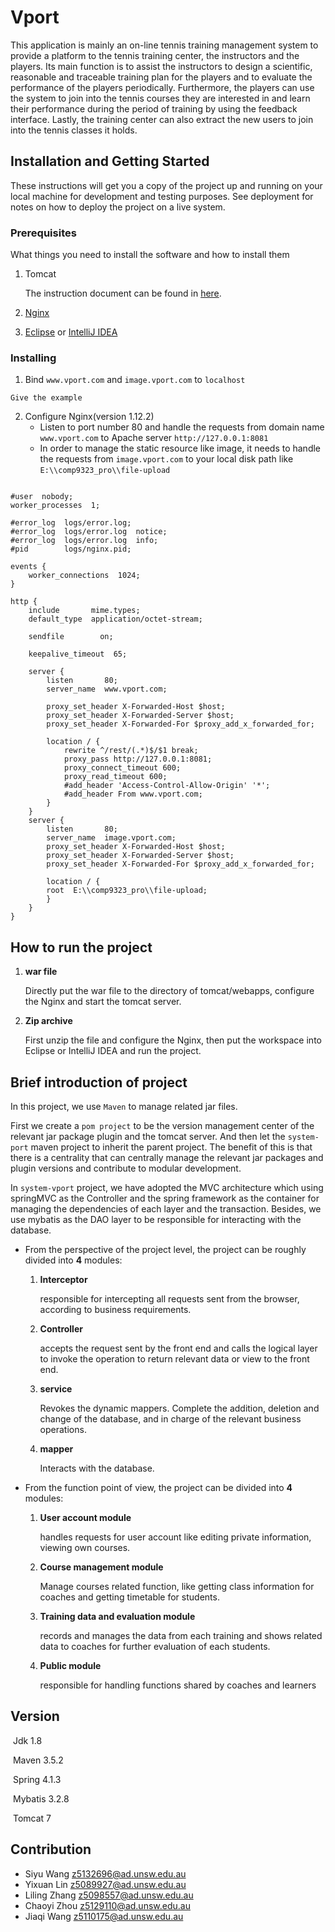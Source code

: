 # Vport

This application is mainly an on-line tennis training management system to provide a platform to the tennis training center, the instructors and the players. Its main function is to assist the instructors to design a scientific, reasonable and traceable training plan for the players and to evaluate the performance of the players periodically.
Furthermore, the players can use the system to join into the tennis courses they are interested in and learn their performance during the period of training by using the feedback interface. Lastly, the training center can also extract the new users to join into the tennis classes it holds.

## Installation and Getting Started

These instructions will get you a copy of the project up and running on your local machine for development and testing purposes. See deployment for notes on how to deploy the project on a live system.

### Prerequisites

What things you need to install the software and how to install them

1. Tomcat

   The instruction document can be found in [here](https://tomcat.apache.org/download-70.cgi).

2. [Nginx](https://www.nginx.com/)

3. [Eclipse](https://www.eclipse.org/) or [IntelliJ IDEA](https://www.jetbrains.com/idea/)

### Installing

1. Bind `www.vport.com` and `image.vport.com` to `localhost`

```
Give the example
```

2. Configure Nginx(version 1.12.2)
   - Listen to port number 80 and handle the requests from domain name `www.vport.com` to Apache server `http://127.0.0.1:8081`
   - In order to manage the static resource like image, it needs to handle the requests from `image.vport.com` to your local disk path like `E:\\comp9323_pro\\file-upload`

```

#user  nobody;
worker_processes  1;

#error_log  logs/error.log;
#error_log  logs/error.log  notice;
#error_log  logs/error.log  info;
#pid        logs/nginx.pid;

events {
    worker_connections  1024;
}

http {
    include       mime.types;
    default_type  application/octet-stream;
    
    sendfile        on;

    keepalive_timeout  65;

    server {
        listen       80;
        server_name  www.vport.com;

		proxy_set_header X-Forwarded-Host $host;
        proxy_set_header X-Forwarded-Server $host;
        proxy_set_header X-Forwarded-For $proxy_add_x_forwarded_for;

        location / {
			rewrite ^/rest/(.*)$/$1 break;
            proxy_pass http://127.0.0.1:8081;
			proxy_connect_timeout 600;
			proxy_read_timeout 600;
			#add_header 'Access-Control-Allow-Origin' '*';
			#add_header From www.vport.com;
        }        
    }
    server {
        listen       80;
        server_name  image.vport.com;
		proxy_set_header X-Forwarded-Host $host;
        proxy_set_header X-Forwarded-Server $host;
        proxy_set_header X-Forwarded-For $proxy_add_x_forwarded_for;

        location / {
	    root  E:\\comp9323_pro\\file-upload;
        }
    }
}

```

## How to run the project

1. **war file**

   Directly put the war file to the directory of tomcat/webapps, configure the Nginx and start the tomcat server.

2. **Zip archive**

   First unzip the file and configure the Nginx, then put the workspace into Eclipse or IntelliJ IDEA and run the project.

## Brief introduction of project

In this project, we use `Maven` to manage related jar files.

First we create a `pom project` to be the version management center of the relevant jar package plugin and the tomcat server. And then let the `system-port` maven project to inherit the parent project. The benefit of this is that there is a centrality that can centrally manage the relevant jar packages and plugin versions and contribute to modular development.

In `system-vport` project, we have adopted the MVC architecture which using springMVC as the Controller and the spring framework as the container for managing the dependencies of each layer and the transaction. Besides, we use mybatis as the DAO layer to be responsible for interacting with the database.

- From the perspective of the project level, the project can be roughly divided into **4** modules:

  1. **Interceptor**

     responsible for intercepting all requests sent from the browser, according to business requirements.

  2. **Controller** 

     accepts the request sent by the front end and calls the logical layer to invoke the operation to return relevant data or view to the front end.

  3. **service**

     Revokes the dynamic mappers. Complete the addition, deletion and change of the database, and in charge of the relevant business operations.

  4. **mapper**

     Interacts with the database.

- From the function point of view, the project can be divided into **4** modules:

  1. **User account module**

     handles requests for user account like editing private information, viewing own courses.

  2. **Course management module**

     Manage courses related function, like getting class information for coaches and getting timetable for students.

  3. **Training data and evaluation module**

     records and manages the data from each training and shows related data to coaches for further evaluation of each students.

  4. **Public module**

     responsible for handling functions shared by coaches and learners

## Version

​	Jdk 1.8

​	Maven 3.5.2

​	Spring 4.1.3

​	Mybatis 3.2.8

​	Tomcat 7

## Contribution

- Siyu Wang             [z5132696@ad.unsw.edu.au](mailto:z5132696@ad.unsw.edu.au)
- Yixuan Lin             [z5089927@ad.unsw.edu.au](mailto:z5089927@ad.unsw.edu.au)
- Liling Zhang          [z5098557@ad.unsw.edu.au](mailto:z5098557@ad.unsw.edu.au)
- Chaoyi Zhou         [z5129110@ad.unsw.edu.au](mailto:z5129110@ad.unsw.edu.au)
- Jiaqi Wang             [z5110175@ad.unsw.edu.au](mailto:z5110175@ad.unsw.edu.au)